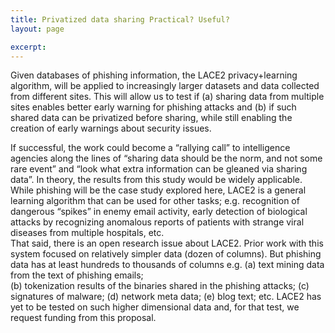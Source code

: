 ```yaml
---
title: Privatized data sharing Practical? Useful?
layout: page

excerpt: 
---
```


Given databases of phishing information, 
the LACE2 privacy+learning algorithm,  will be applied to increasingly larger datasets and data
collected from different sites. This will allow us to test if (a) sharing data from multiple sites 
enables better early warning for phishing attacks and (b) if such shared data can be privatized before sharing, 
while still enabling the creation of early warnings about security issues. 
    
If successful, the work could become a “rallying call” to intelligence agencies along 
the lines of “sharing data should be the norm, and not some rare event” and 
“look what extra information can be gleaned via sharing data”.
In theory, the results from this study would be widely applicable. 
While phishing will be the case study explored here, LACE2 is a general learning algorithm that can be used for other tasks; 
e.g. recognition of dangerous “spikes” in enemy email activity, early detection of biological attacks by recognizing 
anomalous  reports of patients with strange viral diseases from  multiple hospitals, etc.  
That said, there is an open research issue about LACE2. Prior work with this system  focused on relatively simpler 
data (dozen of columns). 
But phishing data has at least hundreds to thousands of columns e.g. 
(a) text mining data from the text of phishing emails;  
(b) tokenization results of the binaries shared in the phishing attacks; 
(c) signatures of malware; (d) network meta data; (e) blog text; etc. 
LACE2 has yet to be tested on such higher dimensional data and, for that test, we request funding from this proposal.
